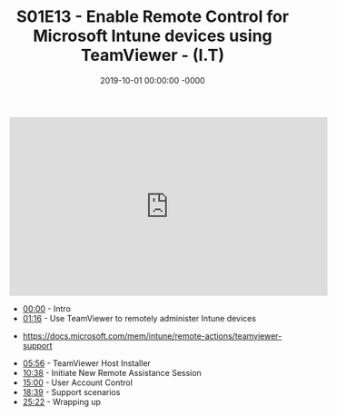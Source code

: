 ﻿---
layout: post
title: "S01E13 - Enable Remote Control for Microsoft Intune devices using TeamViewer - (I.T)"
date: 2019-10-01 00:00:00 -0000
categories:
---

<iframe loading="lazy" width="560" height="315" src="https://www.youtube.com/embed/u1vLxclnxsI" title="YouTube video player" frameborder="0" allow="accelerometer; autoplay; clipboard-write; encrypted-media; gyroscope; picture-in-picture" allowfullscreen></iframe>

 * [00:00](https://www.youtube.com/watch?v=u1vLxclnxsI&t=0s) - Intro
 * [01:16](https://www.youtube.com/watch?v=u1vLxclnxsI&t=76s) - Use TeamViewer to remotely administer Intune devices
- https://docs.microsoft.com/mem/intune/remote-actions/teamviewer-support
 * [05:56](https://www.youtube.com/watch?v=u1vLxclnxsI&t=356s) - TeamViewer Host Installer
 * [10:38](https://www.youtube.com/watch?v=u1vLxclnxsI&t=638s) - Initiate New Remote Assistance Session
 * [15:00](https://www.youtube.com/watch?v=u1vLxclnxsI&t=900s) - User Account Control
 * [18:39](https://www.youtube.com/watch?v=u1vLxclnxsI&t=1119s) - Support scenarios
 * [25:22](https://www.youtube.com/watch?v=u1vLxclnxsI&t=1522s) - Wrapping up

